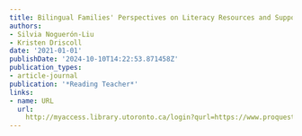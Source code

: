```yaml
---
title: Bilingual Families' Perspectives on Literacy Resources and Supports at Home
authors:
- Silvia Noguerón-Liu
- Kristen Driscoll
date: '2021-01-01'
publishDate: '2024-10-10T14:22:53.871458Z'
publication_types:
- article-journal
publication: '*Reading Teacher*'
links:
- name: URL
  url: 
    http://myaccess.library.utoronto.ca/login?qurl=https://www.proquest.com/docview/2580805956?accountid=14771&bdid=38382&_bd=3VQGPVMdhvtmw3VrUpBka2MfwUc%3D
---
```

